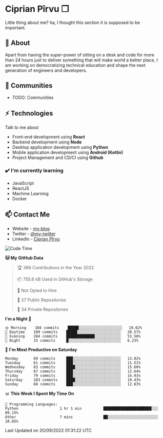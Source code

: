 # Ciprian Pîrvu ❐

Little thing about me? ha, I thought this section it is supposed to be important.

## 🧐 About

Apart from having the super-power of sitting on a desk and code for more than 24 hours just to deliver something that will make world a better place, I am working on democratizing technical education and shape the next generation of engineers and developers.

## 👯 Communities

-   TODO: Communities

## ⚡ Technologies

Talk to me about

-   Front-end development using **React**
-   Backend development using **Node**
-   Desktop application development using **Python**
-   Mobile application development using **Android (Kotlin)**
-   Project Management and CD/CI using **Github**

### ✔️ I'm currently learning

-   JavaScript
-   ReactJS
-   Machine Learning
-   Docker

## 📫 Contact Me

-   Website - [my-blog]()
-   Twitter - [@my-twitter]()
-   LinkedIn - [Ciprian Pîrvu](https://www.linkedin.com/in/p%C3%AErvu-ciprian-cristian-4415991b1/)

<!--START_SECTION:waka-->
![Code Time](http://img.shields.io/badge/Code%20Time-1%2C302%20hrs%2027%20mins-blue)

**🐱 My GitHub Data** 

> 🏆 368 Contributions in the Year 2022
 > 
> 📦 755.6 kB Used in GitHub's Storage 
 > 
> 🚫 Not Opted to Hire
 > 
> 📜 27 Public Repositories 
 > 
> 🔑 34 Private Repositories  
 > 
**I'm a Night 🦉** 

```text
🌞 Morning    104 commits    █████░░░░░░░░░░░░░░░░░░░░   19.62% 
🌆 Daytime    109 commits    █████░░░░░░░░░░░░░░░░░░░░   20.57% 
🌃 Evening    284 commits    █████████████░░░░░░░░░░░░   53.58% 
🌙 Night      33 commits     █░░░░░░░░░░░░░░░░░░░░░░░░   6.23%

```
📅 **I'm Most Productive on Saturday** 

```text
Monday       69 commits     ███░░░░░░░░░░░░░░░░░░░░░░   13.02% 
Tuesday      61 commits     ███░░░░░░░░░░░░░░░░░░░░░░   11.51% 
Wednesday    83 commits     ████░░░░░░░░░░░░░░░░░░░░░   15.66% 
Thursday     67 commits     ███░░░░░░░░░░░░░░░░░░░░░░   12.64% 
Friday       79 commits     ███░░░░░░░░░░░░░░░░░░░░░░   14.91% 
Saturday     103 commits    ████░░░░░░░░░░░░░░░░░░░░░   19.43% 
Sunday       68 commits     ███░░░░░░░░░░░░░░░░░░░░░░   12.83%

```


📊 **This Week I Spent My Time On** 

```text
💬 Programming Languages: 
Python                   1 hr 1 min          ██████████████████████░░░   89.15% 
Other                    7 mins              ██░░░░░░░░░░░░░░░░░░░░░░░   10.85%

```


 Last Updated on 20/09/2022 01:31:22 UTC
<!--END_SECTION:waka-->
